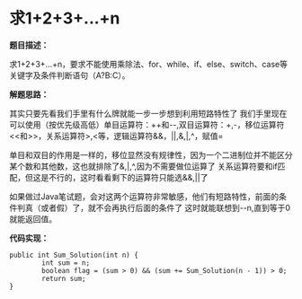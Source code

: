 # 求1+2+3+...+n

**题目描述：**

求1+2+3+...+n，要求不能使用乘除法、for、while、if、else、switch、case等关键字及条件判断语句（A?B:C）。

**解题思路：**

其实只要先看我们手里有什么牌就能一步一步想到利用短路特性了
我们手里现在可以使用（按优先级高低）单目运算符：++和--,双目运算符：+,-，移位运算符<<和>>，关系运算符>,<等，逻辑运算符&&，||,&,|,^，赋值=

单目和双目的作用是一样的，移位显然没有规律性，因为一个二进制位并不能区分某个数和其他数，这也就排除了&,|,^,因为不需要做位运算了
关系运算符要和if匹配，但这是不行的，这时看看剩下的运算符只能选&&,||了

如果做过Java笔试题，会对这两个运算符非常敏感，他们有短路特性，前面的条件判真（或者假）了，就不会再执行后面的条件了
这时就能联想到--n,直到等于0就能返回值。

**代码实现：**

```
public int Sum_Solution(int n) {
        int sum = n;
		boolean flag = (sum > 0) && (sum += Sum_Solution(n - 1)) > 0;
		return sum;
}
```





